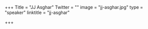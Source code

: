 +++
Title = "JJ Asghar"
Twitter = ""
image = "jj-asghar.jpg"
type = "speaker"
linktitle = "jj-asghar"

+++


